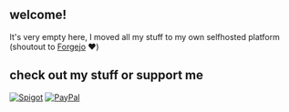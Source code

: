 welcome!
-
It's very empty here, I moved all my stuff to my own selfhosted platform (shoutout to [Forgejo](https://forgejo.org/) ❤️)

check out my stuff or support me
-
[![Spigot](https://img.shields.io/badge/my%20minecraft%20plugins-3-orange?style=for-the-badge)](https://www.spigotmc.org/resources/authors/maddinm.1254008/)
[![PayPal](https://img.shields.io/badge/PayPal-00457C.svg?style=for-the-badge&logo=PayPal&logoColor=white)](https://paypal.me/MaddinM)
